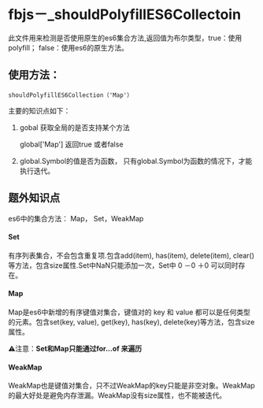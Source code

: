 # fbjs－_shouldPolyfillES6Collectoin

 此文件用来检测是否使用原生的es6集合方法,返回值为布尔类型，true：使用polyfill； false：使用es6的原生方法。
 
 
## 使用方法：
 
 	shouldPolyfillES6Collection（'Map'）
 
 主要的知识点如下：
 
  1. gobal 获取全局的是否支持某个方法
  	
  		global['Map'] 返回true 或者false
  		
  2. global.Symbol的值是否为函数，  只有global.Symbol为函数的情况下，才能执行迭代。
  
  
## 题外知识点
  
es6中的集合方法： Map， Set，WeakMap
 
####  Set

 有序列表集合，不会包含重复项.包含add(item), has(item), delete(item), clear()等方法，包含size属性.Set中NaN只能添加一次，Set中 0 －0 ＋0 可以同时存在。
 
#### Map

Map是es6中新增的有序键值对集合，键值对的 key 和 value 都可以是任何类型的元素。包含set(key, value), get(key), has(key), delete(key)等方法，包含size属性。 

⚠️注意：**Set和Map只能通过for...of 来遍历**

#### WeakMap
WeakMap也是键值对集合，只不过WeakMap的key只能是非空对象。WeakMap的最大好处是避免内存泄漏。WeakMap没有size属性，也不能被迭代。
 
 